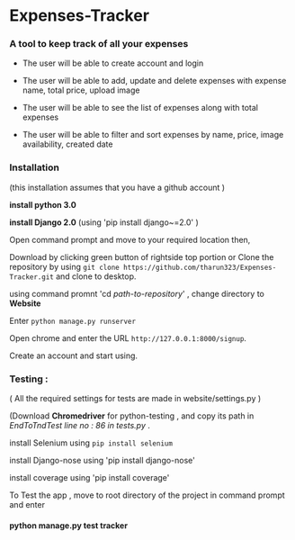 # Expenses-Tracker 
### A tool to keep track of all your expenses 


- The user will be able to create account and login

- The user will be able to add, update and delete expenses with expense name, total price, upload image


- The user will be able to see the list of expenses along with total expenses

- The user will be able to filter and sort expenses by name, price, image availability, created date

### Installation 

(this installation assumes that you have a github account )

**install python 3.0** 
 
**install Django 2.0** (using 'pip install django~=2.0' )

 
 Open command prompt and move to your required location then,

 Download by clicking green button of rightside top portion or Clone the repository by using 
 `git clone https://github.com/tharun323/Expenses-Tracker.git` and clone to desktop. 

 using command promnt 'cd *path-to-repository*' , change directory to **Website**

 Enter `python manage.py runserver`

 Open chrome and enter the URL `http://127.0.0.1:8000/signup`.

 Create an account and start using.

 ### Testing :
 
 ( All the required settings for tests are made in website/settings.py )
 
 (Download **Chromedriver** for python-testing , and copy its path in *EndToTndTest line no : 86 in tests.py* .
 
 install Selenium using `pip install selenium`
 
 install Django-nose using 'pip install django-nose'

 install coverage using 'pip install coverage'
 
 To Test the app , move to root directory of the project in command prompt and enter
 
 #### python manage.py test tracker

 
 
 
